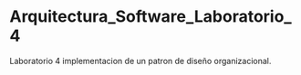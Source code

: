 # Arquitectura_Software_Laboratorio_4
Laboratorio 4 implementacion de un patron de diseño organizacional.
